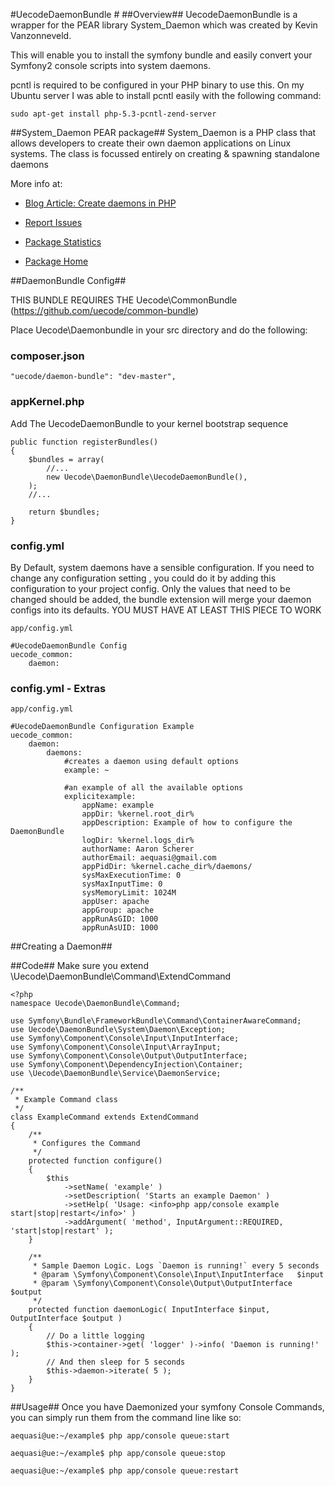 #UecodeDaemonBundle #
##Overview##
UecodeDaemonBundle is a wrapper for the PEAR library System_Daemon which was created by Kevin Vanzonneveld.

This will enable you to install the symfony bundle and easily convert your Symfony2 console scripts into system daemons.

pcntl is required to be configured in your PHP binary to use this. On my Ubuntu server I was able to install pcntl easily with the following command:

    sudo apt-get install php-5.3-pcntl-zend-server 

##System_Daemon PEAR package##
System_Daemon is a PHP class that allows developers to create their own daemon 
applications on Linux systems. The class is focussed entirely on creating & 
spawning standalone daemons

More info at:

- [Blog Article: Create daemons in PHP][1]
- [Report Issues][2]
- [Package Statistics][3]
- [Package Home][4]

  [1]: http://kevin.vanzonneveld.net/techblog/article/create_daemons_in_php/
  [2]: http://pear.php.net/bugs/report.php?package=System_Daemon
  [3]: http://pear.php.net/package-stats.php?pid=798&cid=37
  [4]: http://pear.php.net/package/System_Daemon


##DaemonBundle Config##

THIS BUNDLE REQUIRES THE Uecode\CommonBundle (https://github.com/uecode/common-bundle)

Place Uecode\Daemonbundle in your src directory and do the following:

### composer.json ###

	"uecode/daemon-bundle": "dev-master",

### appKernel.php ###
Add The UecodeDaemonBundle to your kernel bootstrap sequence

    public function registerBundles()
    {
        $bundles = array(
            //...
            new Uecode\DaemonBundle\UecodeDaemonBundle(),
        );
        //...

        return $bundles;
    }

### config.yml ###
By Default, system daemons have a sensible configuration. If you need to change any configuration setting , you could do it by adding this configuration to your project config. Only the values that need to be changed should be added, the bundle extension will merge your daemon configs into its defaults. YOU MUST HAVE AT LEAST THIS PIECE TO WORK

    app/config.yml

    #UecodeDaemonBundle Config
    uecode_common:
        daemon:

### config.yml - Extras ###
    app/config.yml

    #UecodeDaemonBundle Configuration Example
    uecode_common:
        daemon:
            daemons:
                #creates a daemon using default options
                example: ~
    
                #an example of all the available options
                explicitexample:
                    appName: example
                    appDir: %kernel.root_dir%
                    appDescription: Example of how to configure the DaemonBundle
                    logDir: %kernel.logs_dir%
                    authorName: Aaron Scherer
                    authorEmail: aequasi@gmail.com
                    appPidDir: %kernel.cache_dir%/daemons/
                    sysMaxExecutionTime: 0
                    sysMaxInputTime: 0
                    sysMemoryLimit: 1024M
                    appUser: apache
                    appGroup: apache
                    appRunAsGID: 1000
                    appRunAsUID: 1000

##Creating a Daemon##

##Code##
Make sure you extend \Uecode\DaemonBundle\Command\ExtendCommand

	<?php
    namespace Uecode\DaemonBundle\Command;

    use Symfony\Bundle\FrameworkBundle\Command\ContainerAwareCommand;
    use Uecode\DaemonBundle\System\Daemon\Exception;
    use Symfony\Component\Console\Input\InputInterface;
    use Symfony\Component\Console\Input\ArrayInput;
    use Symfony\Component\Console\Output\OutputInterface;
    use Symfony\Component\DependencyInjection\Container;
    use \Uecode\DaemonBundle\Service\DaemonService;

    /**
     * Example Command class
     */
    class ExampleCommand extends ExtendCommand
    {
    	/**
    	 * Configures the Command
    	 */
    	protected function configure()
    	{
    		$this
    			->setName( 'example' )
    			->setDescription( 'Starts an example Daemon' )
    			->setHelp( 'Usage: <info>php app/console example start|stop|restart</info>' )
    			->addArgument( 'method', InputArgument::REQUIRED, 'start|stop|restart' );
    	}

    	/**
    	 * Sample Daemon Logic. Logs `Daemon is running!` every 5 seconds
    	 * @param \Symfony\Component\Console\Input\InputInterface   $input
    	 * @param \Symfony\Component\Console\Output\OutputInterface $output
    	 */
    	protected function daemonLogic( InputInterface $input, OutputInterface $output )
    	{
    		// Do a little logging
    		$this->container->get( 'logger' )->info( 'Daemon is running!' );
    		// And then sleep for 5 seconds
    		$this->daemon->iterate( 5 );
    	}
    }

##Usage##
Once you have Daemonized your symfony Console Commands, you can simply run them from the command line like so:

    aequasi@ue:~/example$ php app/console queue:start

    aequasi@ue:~/example$ php app/console queue:stop

    aequasi@ue:~/example$ php app/console queue:restart
